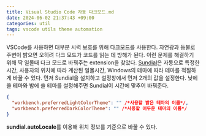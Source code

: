 ```yaml
---
title: Visual Studio Code 자동 다크모드.md
date: 2024-06-02 21:37:43 +09:00
categories: util
tags: vscode utils theme automation
---
```


VSCode를 사용하면 대부분 시력 보호를 위해 다크모드를 사용한다.
자연광과 등불로 주변이 밝으면 오히려 다크 모드가 코드를 읽는 데 방해가 된다.
이런 문제를 해결하기 위해 딱 일몰때 다크 모드로 바꿔주는 extension을 찾았다.
[Sundial](https://marketplace.visualstudio.com/items?itemName=muuvmuuv.vscode-sundial)은 자동으로 특정한 시간, 사용자의 위치에 따라 계산된 일몰시간, Windows의 테마에 따라 테마를 적절하게 바꿀 수 있다.
먼저 Sundial을 설치하고 설정창에서 먼저 2개의 값을 설정한다.
낮에 쓸 테마와 밤에 쓸 테마를 설정해주면 Sundial이 시간에 맞추어 바꿔준다.

```json
{
  "workbench.preferredLightColorTheme": "" /*사용할 밝은 테마의 이름*/,
  "workbench.preferredDarkColorTheme": "" /*사용할 어두운 테마의 이름*/
}
```

**sundial.autoLocale**를 이용해 위치 정보를 기준으로 바꿀 수 있다.

